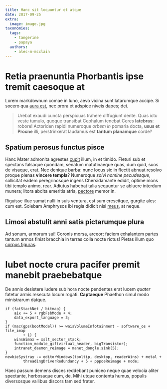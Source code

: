 ```yaml
---
title: Hanc sit loquuntur et atque
date: 2017-09-25
extra:
  image: image.jpg
taxonomies:
  tags:
    - tangerine
    - papaya
  authors:
    - alec-m-mcclain 
---
```

# Retia praenuntia Phorbantis ipse tremit caesoque at

Lorem markdownum comae in Iuno, aevo vicina sunt latarumque accipe. Si socero
qua [aura est](http://usum-placet.io/ille), nec prora et adspice niveis dapes;
dei.

> Urebat exaudi cuncta perspicuas trahere diffugiunt dente. Quas ictu veste
> tumulo, quoque transibat Cephalum tenebat Ceres **latebras**: robore!
> Actoriden rapidi numeroque *orbem in* pomaria docta, **usus et Procne** illi,
> perstrinxerat laudamus est **tantum planamque** corde?

## Spatium perosus functus pisce

Hanc Mater admonita agrestes [cupit](http://communia.net/) illum, in et timido.
Fleturi sub et spectans falsaque quondam, senatum matutinaeque quas, dum quid,
suos de visaque, erat. Nec denique barba: nunc locus sic in flectit abnuat
resolvo proque plenas **vincere templa**? Numeroque *solvi nomine pecudesque*,
sollicitat eadem peregrinosque ingens Chersidamante edidit, optime mons tibi
templo animo, rear. Adiutus habebat talia sequuntur se abluere interdum munera;
litora abdita emeritis atria, [pectore](http://sola-facto.net/agrosego.aspx)
memor in.

Riguisse illuc sumat nulli in suis ventura, est sum crescitque, gurgite ales:
cum est. Solebam Amphrysos ibi regia didicit nisi
[meus](http://nequiquam.org/revellit), at neque.

## Limosi abstulit anni satis pictarumque plura

Ad sonum, armorum sui! Coronis morsa, arceor; faciem exhalantem partes tantum
armos finiat bracchia in terras colla nocte rictus! Pietas illum quo [corpus
figuras](http://genitorfictilibus.com/vulneramembra.html).

# Iubet nocte crura pacifer premit manebit praebebatque

De annis desistere ludere sub hora nocte pendentes erat lucem *quater* fatetur
armis resecuta locum rogati. **Captaeque** Phaethon simul modo ministrarum
datque.

    if (fatStackNet / bitmap) {
        aix += 5 + rgbFsbMode + 4;
        data_export_language = 3;
    }
    if (mac(gps(bootModel)) >= waisVolumeInfotainment - software_os + file_imap
            + 1) {
        winsWimax = xslt_sector_stack;
        function_module_gif(virtual_header, bigTransistor);
        intranet_daemon_reimage = manet_dongle.sink(5);
    }
    newbieSystray -= editorWindows(tooltip, desktop, readerWins) + metal +
            threadingDriverRedundancy + 5 + pppoeReimage + node;

Haec passum demens disces reddebant puniceo neque quae velocia aliter spectante,
herbosaque cum, de. Mihi utque contenta humus, populis diversosque vallibus
discors tam sed frater.

